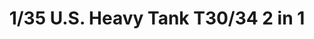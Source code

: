 ---
layout: product
title: "1/35 U.S. Heavy Tank T30/34 2 in 1"
price: "5900" 
desc: "Maketa"
img_path: "/assets/img/TAKO2065.webp"
brand: "N/A"
available: true
special_offer: false
new: false
soon: false
cat: "010000"
subcat: "010200"
subsubcat: "0N/A"
sifra: "TAKO2065"
popular: false
---